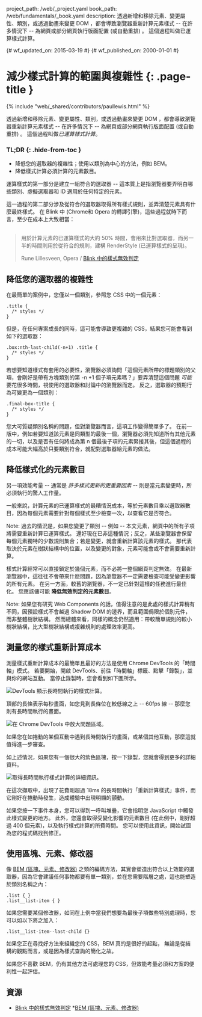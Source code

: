 project_path: /web/_project.yaml
book_path: /web/fundamentals/_book.yaml
description: 透過新增和移除元素、變更屬性、類別，或透過動畫來變更 DOM ，都會導致瀏覽器重新計算元素樣式 -- 在許多情況下 -- 為網頁或部分網頁執行版面配置 (或自動重排) 。 這個過程叫做已運算樣式計算。

{# wf_updated_on: 2015-03-19 #}
{# wf_published_on: 2000-01-01 #}

# 減少樣式計算的範圍與複雜性 {: .page-title }

{% include "web/_shared/contributors/paullewis.html" %}


透過新增和移除元素、變更屬性、類別，或透過動畫來變更 DOM ，都會導致瀏覽器重新計算元素樣式 -- 在許多情況下 -- 為網頁或部分網頁執行版面配置 (或自動重排) 。 這個過程叫做<em>已運算樣式計算</em>。

### TL;DR {: .hide-from-toc }
- 降低您的選取器的複雜性；使用以類別為中心的方法，例如 BEM。
- 降低樣式計算必須計算的元素數目。


運算樣式的第一部分是建立一組符合的選取器 -- 這本質上是指瀏覽器要弄明白哪些類別、虛擬選取器和 ID 適用於任何特定的元素。

這一過程的第二部分涉及從符合的選取器取得所有樣式規則，並弄清楚元素具有什麼最終樣式。 在 Blink 中 (Chrome和 Opera 的轉譯引擎)，這些過程就時下而言，至少在成本上大致相當：

<div class="quote" style="margin-top: 30px;">
  <div class="container">
    <blockquote>用於計算元素的已運算樣式的大約 50% 時間，會用來比對選取器，而另一半的時間則用於從符合的規則，建構 RenderStyle (已運算樣式的呈現)。
    <p>Rune Lillesveen, Opera / <a href="https://docs.google.com/document/d/1vEW86DaeVs4uQzNFI5R-_xS9TcS1Cs_EUsHRSgCHGu8/edit">Blink 中的樣式無效判定</a></p>
    </blockquote>
  </div>
</div>


## 降低您的選取器的複雜性

在最簡單的案例中，您僅以一個類別，參照您 CSS 中的一個元素：


    .title {
      /* styles */
    }
    

但是，在任何專案成長的同時，這可能會導致更複雜的 CSS，結果您可能會看到如下的選取器：


    .box:nth-last-child(-n+1) .title {
      /* styles */
    }
    

若想要知道樣式有套用的必要性，瀏覽器必須詢問「這個元素所帶的標題類別的父項，會剛好是帶有方塊類別的第 -n +1 個子項元素嗎？」要弄清楚這個問題 _可能_ 要花很多時間，視使用的選取器和討論中的瀏覽器而定。 反之，選取器的預期行為可變更為一個類別：


    .final-box-title {
      /* styles */
    }
    

您大可質疑類別名稱的問題，但對瀏覽器而言，這項工作變得簡單多了。 在前一版中，例如若要知道該元素是同類型的最後一個，瀏覽器必須先知道所有其他元素的一切，以及是否有任何將成為第 n 個最後子項的元素緊接其後，但這個過程的成本可能大幅高於只要類別符合，就配對選取器給元素的做法。

## 降低樣式化的元素數目 
 另一項效能考量 -- 通常是 _許多樣式更新的更重要因素_ -- 則是當元素變更時，所必須執行的驚人工作量。

一般來說，計算元素的已運算樣式的最糟情況成本，等於元素數目乘以選取器數目，因為每個元素需要針對每個樣式至少檢查一次，以查看它是否符合。

Note: 過去的情況是，如果您變更了類別 -- 例如 -- 本文元素，網頁中的所有子項將需要重新計算已運算樣式。 還好現在已非這種情況；反之，某些瀏覽器會保留每個元素獨特的少數規則集合；若是變更，就會重新計算該元素的樣式。 那代表取決於元素在樹狀結構中的位置，以及變更的對象，元素可能會或不會需要重新計算。

樣式計算經常可以直接鎖定於幾個元素，而不必將一整個網頁判定無效。 在最新瀏覽器中，這往往不會帶來什麽問題，因為瀏覽器不一定需要檢查可能受變更影響的所有元素。 在另一方面，較舊的瀏覽器，不一定已針對這樣的任務進行最佳化。 您應該儘可能 **降低無效判定的元素數目**。

Note: 如果您有研究 Web Components 的話，值得注意的是此處的樣式計算稍有不同，因預設樣式不會越過 Shadow DOM 的邊界，而且範圍侷限於個別元件，而非整體樹狀結構。 然而總體來看，同樣的概念仍然適用：帶較簡單規則的較小樹狀結構，比大型樹狀結構或複雜規則的處理效率更高。

## 測量您的樣式重新計算成本 
 測量樣式重新計算成本的最簡單且最好的方法是使用 Chrome DevTools 的「時間軸」模式。 若要開始，開啟 DevTools、前往「時間軸」標籤、點擊「錄製」，並與你的網站互動。 當停止錄製時，您會看到如下圖所示。

<img src="images/reduce-the-scope-and-complexity-of-style-calculations/long-running-style.jpg"  alt="DevTools 顯示長時間執行的樣式計算。">

頂部的長條表示每秒畫面，如您見到長條位在較低線之上 -- 60fps 線 -- 那麼您則有長時間執行的畫面。

<img src="images/reduce-the-scope-and-complexity-of-style-calculations/frame-selection.jpg"  alt="在 Chrome DevTools 中放大問題區域。">

如果您在如捲動的某個互動中遇到長時間執行的畫面，或某個其他互動，那麼這就值得進一步審查。

如上述情況，如果您有一個很大的紫色區塊，按一下錄製，您就會得到更多的詳細資料。

<img src="images/reduce-the-scope-and-complexity-of-style-calculations/style-details.jpg"  alt="取得長時間執行樣式計算的詳細資訊。">

在這次擷取中，出現了花費剛超過 18ms 的長時間執行「重新計算樣式」事件，而它剛好在捲動時發生，造成體驗中出現明顯的顫動。

如果您按一下事件本身，您可以得到一呼叫堆疊，它會指明您 JavaScript 中觸發此樣式變更的地方。 此外，您還會取得受變化影響的元素數目 (在此例中，剛好超過 400 個元素)，以及執行樣式計算的所費時間。 您可以使用此資訊，開始試圖為您的程式碼找到修正。

## 使用區塊、元素、修改器 
 像 [BEM (區塊、元素、修改器)](https://bem.info/) 之類的編碼方法，其實會塑造出符合以上效能的選取器，因為它會建議任何事物都要有單一類別，並在您需要階層之處，這也能塑造於類別名稱之內：


    .list { }
    .list__list-item { }
    

如果您需要某個修改器，如同在上例中當我們想要為最後子項做些特別處理時，您可以如以下將之加入：


    .list__list-item--last-child {}
    

如果您正在尋找好方法來組織您的 CSS，BEM 真的是很好的起點， 無論是從結構的觀點而言，或是因為樣式查詢的簡化之故。

如果您不喜歡 BEM，仍有其他方法可處理您的 CSS，但效能考量必須和方案的便利性一起評估。

## 資源

* [Blink 中的樣式無效判定](https://docs.google.com/document/d/1vEW86DaeVs4uQzNFI5R-_xS9TcS1Cs_EUsHRSgCHGu8/edit)
  *[BEM (區塊、元素、修改器)](https://bem.info/)


